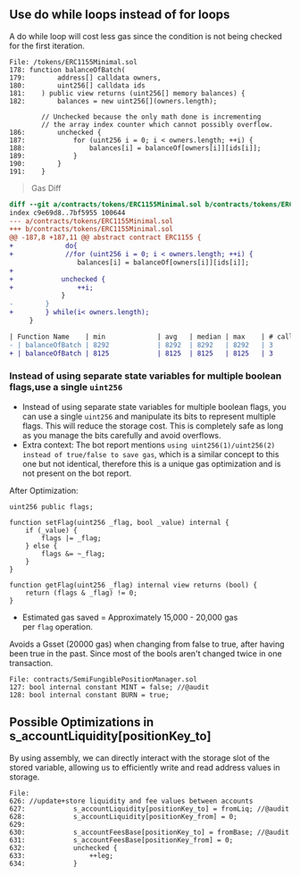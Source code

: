 ## Use do while loops instead of for loops

A do while loop will cost less gas since the condition is not being checked for the first iteration.

```solidity
File: /tokens/ERC1155Minimal.sol
178: function balanceOfBatch(
179:        address[] calldata owners,
180:        uint256[] calldata ids
181:    ) public view returns (uint256[] memory balances) {
182:        balances = new uint256[](owners.length);

        // Unchecked because the only math done is incrementing
        // the array index counter which cannot possibly overflow.
186:        unchecked {
187:            for (uint256 i = 0; i < owners.length; ++i) {
188:                balances[i] = balanceOf[owners[i]][ids[i]];
189:            }
190:        }
191:    }
```

> Gas Diff
> 

```diff
diff --git a/contracts/tokens/ERC1155Minimal.sol b/contracts/tokens/ERC1155Minimal.sol
index c9e69d8..7bf5955 100644
--- a/contracts/tokens/ERC1155Minimal.sol
+++ b/contracts/tokens/ERC1155Minimal.sol
@@ -187,8 +187,11 @@ abstract contract ERC1155 {
+             do{
+             //for (uint256 i = 0; i < owners.length; ++i) {
                 balances[i] = balanceOf[owners[i]][ids[i]];
+            
+            unchecked {
+                ++i;
             }
-        }
+        } while(i< owners.length);
     }
```

```diff
| Function Name    | min             | avg   | median | max    | # calls |
- | balanceOfBatch | 8292            | 8292  | 8292   | 8292   | 3       |
+ | balanceOfBatch | 8125            | 8125  | 8125   | 8125   | 3       |
```

### Instead of using separate state variables for multiple boolean flags,use a single `uint256`

- Instead of using separate state variables for multiple boolean flags, you can use a single `uint256` and manipulate its bits to represent multiple flags. This will reduce the storage cost. This is completely safe as long as you manage the bits carefully and avoid overflows.
- Extra context: The bot report mentions `using uint256(1)/uint256(2) instead of true/false to save gas`, which is a similar concept to this one but not identical, therefore this is a unique gas optimization and is not present on the bot report.

After Optimization:

```
uint256 public flags;

function setFlag(uint256 _flag, bool _value) internal {
    if (_value) {
        flags |= _flag;
    } else {
        flags &= ~_flag;
    }
}

function getFlag(uint256 _flag) internal view returns (bool) {
    return (flags & _flag) != 0;
}
```

- Estimated gas saved = Approximately 15,000 - 20,000 gas per `flag` operation.

Avoids a Gsset (20000 gas) when changing from false to true, after having been true in the past. Since most of the bools aren't changed twice in one transaction.

```solidity
File: contracts/SemiFungiblePositionManager.sol
127: bool internal constant MINT = false; //@audit
128: bool internal constant BURN = true;
```

## Possible Optimizations in s_accountLiquidity[positionKey_to]

By using assembly, we can directly interact with the storage slot of the stored variable, allowing us to efficiently write and read address values in storage.

```solidity
File:
626: //update+store liquidity and fee values between accounts
627:            s_accountLiquidity[positionKey_to] = fromLiq; //@audit
628:            s_accountLiquidity[positionKey_from] = 0;
629:
630:            s_accountFeesBase[positionKey_to] = fromBase; //@audit
631:            s_accountFeesBase[positionKey_from] = 0;
632:            unchecked {
633:                ++leg;
634:            }
```